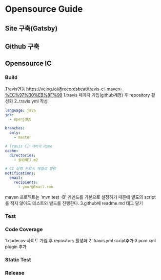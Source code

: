 # Opensource Guide

## Site 구축(Gatsby)

## Github 구축

## Opensource IC
### Build
Travis연동
https://velog.io/@recordsbeat/travis-ci-maven-%EC%97%B0%EB%8F%99
1.travis 페이지 가입(github계정) 후 repository 활성화
2..travis.yml 작성
```yml
language: java
jdk:
  - openjdk8

branches:
  only:
    - master

# Travis CI 서버의 Home
cache:
  directories:
    - $HOME/.m2

# CI 실행 완료시 메일로 알람
notifications:
  email:
    recipients:
      - your@Email.com
```
 maven 프로젝트는 'mvn test -B' 커멘드를 기본으로 설정하기 때문에 별도의 script를 적지 않아도 테스트와 빌드를 진행한다.
3.github에 readme.md 태그 달기
### Test
### Code Coverage
1.codecov 사이트 가입 후 repository 활성화
2..travis.yml script추가
3.pom.xml plugin 추가
### Static Test
### Release
